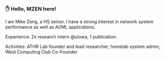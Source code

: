 ### ✋ Hello, MZEN here!

I am Mike Zeng, a HS senior. I have a strong interest in network system performance as well as AI/ML applications.

Experience:
2x research intern @uiowa, 1 publication.

Activities:
ATHR Lab founder and lead researcher, homelab system admin, West Computing Club Co-Founder
